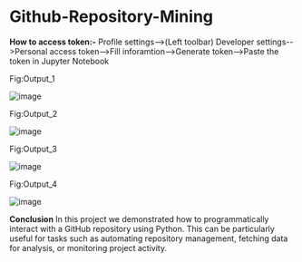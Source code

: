 # Github-Repository-Mining

**How to access token:-**
Profile settings-->(Left toolbar) Developer settings-->Personal access token-->Fill inforamtion-->Generate token-->Paste the token in Jupyter Notebook

Fig:Output_1

![image](https://github.com/Rkaayush04/Github-Repository-Mining/assets/152067559/e1b34f10-e5d5-4f05-89b1-0df714363a7b)

Fig:Output_2

![image](https://github.com/Rkaayush04/Github-Repository-Mining/assets/152067559/440abfd1-9ed1-44b2-a12d-13731d0855b2)

Fig:Output_3

![image](https://github.com/Rkaayush04/Github-Repository-Mining/assets/152067559/49a9cd31-ec6d-4631-8b3d-7fdf3d97ab37)

Fig:Output_4

![image](https://github.com/Rkaayush04/Github-Repository-Mining/assets/152067559/bf57ea15-7bdd-4868-a341-aa3b5bab62bf)


**Conclusion**
In this project we demonstrated how to programmatically interact with a GitHub repository using Python. This can be particularly useful for tasks such as automating repository management, fetching data for analysis, or monitoring project activity.
